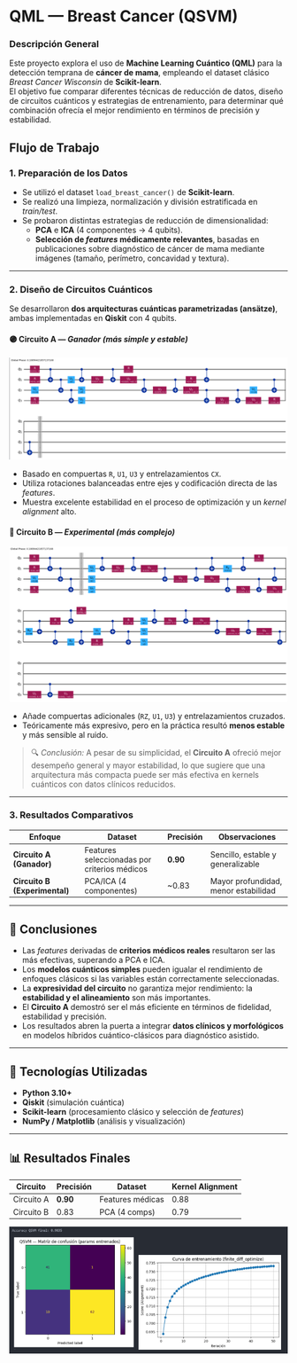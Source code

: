# QML — Breast Cancer (QSVM) 

### Descripción General
Este proyecto explora el uso de **Machine Learning Cuántico (QML)** para la detección temprana de **cáncer de mama**, empleando el dataset clásico *Breast Cancer Wisconsin* de **Scikit-learn**.  
El objetivo fue comparar diferentes técnicas de reducción de datos, diseño de circuitos cuánticos y estrategias de entrenamiento, para determinar qué combinación ofrecía el mejor rendimiento en términos de precisión y estabilidad.

## Flujo de Trabajo

### 1. Preparación de los Datos
- Se utilizó el dataset `load_breast_cancer()` de **Scikit-learn**.  
- Se realizó una limpieza, normalización y división estratificada en *train/test*.  
- Se probaron distintas estrategias de reducción de dimensionalidad:
  - **PCA** e **ICA** (4 componentes → 4 qubits).  
  - **Selección de *features* médicamente relevantes**, basadas en publicaciones sobre diagnóstico de cáncer de mama mediante imágenes (tamaño, perímetro, concavidad y textura).  

---

### 2. Diseño de Circuitos Cuánticos

Se desarrollaron **dos arquitecturas cuánticas parametrizadas (ansätze)**, ambas implementadas en **Qiskit** con 4 qubits.

#### 🟣 Circuito A — *Ganador (más simple y estable)*
![Circuito A](43de7d93-34b0-43d4-8989-5965bf654718.png)

- Basado en compuertas `R`, `U1`, `U3` y entrelazamientos `CX`.  
- Utiliza rotaciones balanceadas entre ejes y codificación directa de las *features*.  
- Muestra excelente estabilidad en el proceso de optimización y un *kernel alignment* alto.  

#### 🔵 Circuito B — *Experimental (más complejo)*
![Circuito B](3510fd4a-3c95-44be-a951-f99b409e677c.png)

- Añade compuertas adicionales (`RZ`, `U1`, `U3`) y entrelazamientos cruzados.  
- Teóricamente más expresivo, pero en la práctica resultó **menos estable** y más sensible al ruido.  

> 🔍 *Conclusión:* A pesar de su simplicidad, el **Circuito A** ofreció mejor desempeño general y mayor estabilidad, lo que sugiere que una arquitectura más compacta puede ser más efectiva en kernels cuánticos con datos clínicos reducidos.

---

### 3. Resultados Comparativos

| Enfoque | Dataset | Precisión | Observaciones |
|----------|----------|------------|----------------|
| **Circuito A (Ganador)** | Features seleccionadas por criterios médicos | **0.90** | Sencillo, estable y generalizable |
| **Circuito B (Experimental)** | PCA/ICA (4 componentes) | ~0.83 | Mayor profundidad, menor estabilidad |
---

## 🧩 Conclusiones

- Las *features* derivadas de **criterios médicos reales** resultaron ser las más efectivas, superando a PCA e ICA.  
- Los **modelos cuánticos simples** pueden igualar el rendimiento de enfoques clásicos si las variables están correctamente seleccionadas.  
- La **expresividad del circuito** no garantiza mejor rendimiento: la **estabilidad y el alineamiento** son más importantes.  
- El **Circuito A** demostró ser el más eficiente en términos de fidelidad, estabilidad y precisión.  
- Los resultados abren la puerta a integrar **datos clínicos y morfológicos** en modelos híbridos cuántico-clásicos para diagnóstico asistido.

---

## 🧰 Tecnologías Utilizadas
- **Python 3.10+**
- **Qiskit** (simulación cuántica)
- **Scikit-learn** (procesamiento clásico y selección de *features*)
- **NumPy / Matplotlib** (análisis y visualización)

---


## 📊 Resultados Finales

| Circuito | Precisión | Dataset | Kernel Alignment |
|-----------|------------|----------|------------------|
| Circuito A | **0.90** | Features médicas | 0.88 |
| Circuito B | 0.83 | PCA (4 comps) | 0.79 |

![Resultado Final](resultado_final.png)

